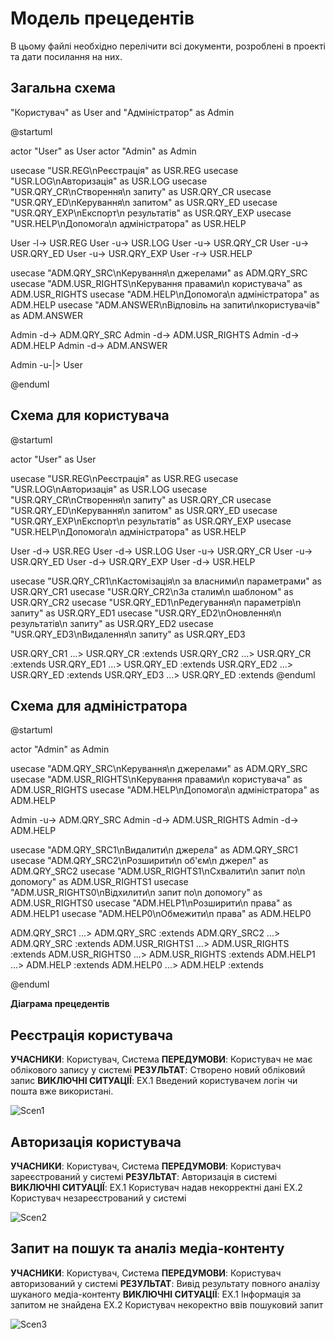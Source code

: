 # Модель прецедентів

В цьому файлі необхідно перелічити всі документи, розроблені в проекті та дати посилання на них.

## Загальна схема

"Користувач" as User and "Адміністратор" as Admin

@startuml

actor "User" as User 
actor "Admin" as Admin

usecase "USR.REG\nРеєстрація" as USR.REG 
usecase "USR.LOG\nАвторизація" as USR.LOG 
usecase "USR.QRY_CR\nСтворення\n запиту" as USR.QRY_CR 
usecase "USR.QRY_ED\nКерування\n запитом" as USR.QRY_ED 
usecase "USR.QRY_EXP\nЕкспорт\n результатів" as USR.QRY_EXP 
usecase "USR.HELP\nДопомога\n адміністратора" as USR.HELP

User -l-> USR.REG 
User -u-> USR.LOG 
User -u-> USR.QRY_CR 
User -u-> USR.QRY_ED 
User -u-> USR.QRY_EXP 
User -r-> USR.HELP

usecase "ADM.QRY_SRC\nКерування\n джерелами" as ADM.QRY_SRC 
usecase "ADM.USR_RIGHTS\nКерування правами\n користувача" as ADM.USR_RIGHTS 
usecase "ADM.HELP\nДопомога\n адміністратора" as ADM.HELP
usecase "ADM.ANSWER\nВідповіль на запити\nкористувачів" as ADM.ANSWER

Admin -d-> ADM.QRY_SRC 
Admin -d-> ADM.USR_RIGHTS 
Admin -d-> ADM.HELP
Admin -d-> ADM.ANSWER

Admin -u-|> User

@enduml

## Схема для користувача

@startuml

actor "User" as User

usecase "USR.REG\nРеєстрація" as USR.REG
usecase "USR.LOG\nАвторизація" as USR.LOG
usecase "USR.QRY_CR\nСтворення\n запиту" as USR.QRY_CR
usecase "USR.QRY_ED\nКерування\n запитом" as USR.QRY_ED
usecase "USR.QRY_EXP\nЕкспорт\n результатів" as USR.QRY_EXP
usecase "USR.HELP\nДопомога\n адміністратора" as USR.HELP

User -d-> USR.REG
User -d-> USR.LOG
User -u-> USR.QRY_CR
User -u-> USR.QRY_ED
User -d-> USR.QRY_EXP
User -d-> USR.HELP

usecase "USR.QRY_CR1\nКастомізація\n за власними\n параметрами" as USR.QRY_CR1
usecase "USR.QRY_CR2\nЗа сталим\n шаблоном" as USR.QRY_CR2
usecase "USR.QRY_ED1\nРедегування\n параметрів\n запиту" as USR.QRY_ED1
usecase "USR.QRY_ED2\nОновлення\n результатів\n запиту" as USR.QRY_ED2
usecase "USR.QRY_ED3\nВидалення\n запиту" as USR.QRY_ED3

USR.QRY_CR1 ...> USR.QRY_CR :extends
USR.QRY_CR2 ...> USR.QRY_CR :extends
USR.QRY_ED1 ...> USR.QRY_ED :extends
USR.QRY_ED2 ...> USR.QRY_ED :extends
USR.QRY_ED3 ...> USR.QRY_ED :extends
@enduml

## Схема для адміністратора

@startuml

actor "Admin" as Admin

usecase "ADM.QRY_SRC\nКерування\n джерелами" as ADM.QRY_SRC
usecase "ADM.USR_RIGHTS\nКерування правами\n користувача" as ADM.USR_RIGHTS
usecase "ADM.HELP\nДопомога\n адміністратора" as ADM.HELP

Admin -u-> ADM.QRY_SRC
Admin -d-> ADM.USR_RIGHTS
Admin -d-> ADM.HELP

usecase "ADM.QRY_SRC1\nВидалити\n джерела" as ADM.QRY_SRC1
usecase "ADM.QRY_SRC2\nРозширити\n об'єм\n джерел" as ADM.QRY_SRC2
usecase "ADM.USR_RIGHTS1\nСхвалити\n запит по\n допомогу" as ADM.USR_RIGHTS1
usecase "ADM.USR_RIGHTS0\nВідхилити\n запит по\n допомогу" as ADM.USR_RIGHTS0
usecase "ADM.HELP1\nРозширити\n права" as ADM.HELP1
usecase "ADM.HELP0\nОбмежити\n права" as ADM.HELP0

ADM.QRY_SRC1 ...> ADM.QRY_SRC :extends
ADM.QRY_SRC2 ...> ADM.QRY_SRC :extends
ADM.USR_RIGHTS1 ...> ADM.USR_RIGHTS :extends
ADM.USR_RIGHTS0 ...> ADM.USR_RIGHTS :extends
ADM.HELP1 ...> ADM.HELP :extends
ADM.HELP0 ...> ADM.HELP :extends

@enduml

**Діаграма прецедентів**

## Реєстрація користувача

**УЧАСНИКИ**: Користувач, Система
**ПЕРЕДУМОВИ**: Користувач не має облікового запису у системі
**РЕЗУЛЬТАТ**: Створено новий обліковий запис
**ВИКЛЮЧНІ СИТУАЦІЇ**:
EX.1 Введений користувачем логін чи пошта вже використані.

![Scen1](http://www.plantuml.com/plantuml/png/jLJ1Ji904Btp5PjuD_4gnd3n7xnY13LHC51lFLWAwe7WfQc9yU8VLD9AHRV-mfi_ykskO4ngnH1xsPcNDs_UpYmq-bwpvrsSdTPytAEGI-GIo412J978jLzJ_2p7HjkgZAKmup52WHGvuR62Hg8aG4RgL689wfNbPCl0W9WpYXGFJRLtp2LKf6SIcG96YLnHxgx-YvjKOhnGJij48ckFOhJcZ37EhEg8jDHXHi5e4T4LRNqykcx8y8R4N_ZuXYuRG9l6ffxMNkLMebB7IFxeeNnJrVkXfuAfcuXDQ4Z9qD1fEYzjjiRQpDwHVjtUJaDNjrn_jIMAarMt9ZTCXnn_w2QKKC9CQVp3qkhbCjQIPa6m-36a1f2O8r5uOZoJy1CaO-HaEbslfNedHyUUscYtc_mil7Emg_106y-SOCxEnHBUsz_SiachSsZB__SjcZe78L_fBVQzxhcxMuCE-HVp0G00)

## Авторизація користувача

**УЧАСНИКИ**: Користувач, Система
**ПЕРЕДУМОВИ**: Користувач зареєстрований у системі
**РЕЗУЛЬТАТ**: Авторизація в системі
**ВИКЛЮЧНІ СИТУАЦІЇ**:
EX.1 Користувач надав некорректні дані
EX.2 Користувач незареєстрований у системі

![Scen2](http://www.plantuml.com/plantuml/png/fLEzJW914EvvYaciDT7ICuR6Tx3526gYOF3iA90psa5Co9aO6z_WN47nyEvUuPityijiC4eM6hVQ_UxxcPczhL_5ZMvyVN5Uw-49fVOnqniTQ0A7JEzxDU4oZkrs9SGIV213XPB7GeSw5ZlCTIHwQ_Glp8GKfmEl1WLwfwa-Hcjz2sIK44JE7NrpGYNTSqs4TYacg2YZDUQOycFnxr3I9ZJ-PAXlndT7ri0A2diE8qxmnLjXokoijmZvWmeLZlo-ZcZDyZEcf4GNCqlXLbHj91CGjUR8VC1O8l7B0jkTk2dTivFJM3PQhGQNmNj7-u9d9hnZJhb3-GCV76vj_pxisA7PFZQlS1UsTM25VaIE-EiciH8vjqKKbYrVcOv2uk2zQBBAiyAKPEgGBJc7VAZmj_W6ZXl-dqsi8MidvTUSOUiVHEVILrFdcFXwlW40)

## Запит на пошук та аналіз медіа-контенту

**УЧАСНИКИ**: Користувач, Система
**ПЕРЕДУМОВИ**: Користувач авторизований у системі
**РЕЗУЛЬТАТ**: Вивід результату повного аналізу шуканого медіа-контенту
**ВИКЛЮЧНІ СИТУАЦІЇ**:
EX.1 Інформація за запитом не знайдена
EX.2 Користувач некоректно ввів пошуковий запит

![Scen3](http://www.plantuml.com/plantuml/png/fLH1JW914BppYacyc-XHZE7Y7xnY13LHCBZUze1Wr8EHc11CZ1T_GCWY8yZoXUeVMTCPGSAuOdOlz5HtLtKFjLkwZCgDwEhyh13Z1QaqOULQMjB607svYmk6ZzPej6D2LGOZz353okDK7gLhz331K0EvP-5OsaPwJDze_oVxRgKdpyLCtYb_MWx4c15vnuHIp9GkFpSICbjCbDilOQMbkH_qlv37U8DoOkZWsAijerx7JxywXnlTCsj8gOayCD_y5Z9827NMNRTMZogcSNfy4fcDQhNCH-7Tmps3LwHuvxgMskaStZ_OtD93fNQaxHbU-AS3EFPyIXlOBj__Fo1TWfaZOmFjnkGqh-G82Li-ACb5LcsHGtLDluoSWZIbGt5d79BtYFx5pn9V3gj561WyePl35TlBhWYEkp3lqhZUilwkAA0HC-5te1WW3zortWdpNjFHBWGPPF1dVjxg5qKN54hSbT_2Bm00)
